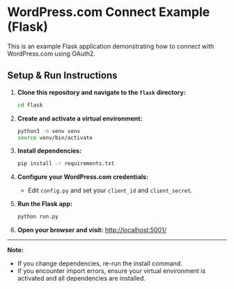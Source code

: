 # WordPress.com Connect Example (Flask)

This is an example Flask application demonstrating how to connect with WordPress.com using OAuth2.

## Setup & Run Instructions

1. **Clone this repository and navigate to the `flask` directory:**
   ```sh
   cd flask
   ```

2. **Create and activate a virtual environment:**
   ```sh
   python3 -m venv venv
   source venv/bin/activate
   ```

3. **Install dependencies:**
   ```sh
   pip install -r requirements.txt
   ```

4. **Configure your WordPress.com credentials:**
   - Edit `config.py` and set your `client_id` and `client_secret`.

5. **Run the Flask app:**
   ```sh
   python run.py
   ```

6. **Open your browser and visit:**
   [http://localhost:5001/](http://localhost:5001/)

---

**Note:**
- If you change dependencies, re-run the install command.
- If you encounter import errors, ensure your virtual environment is activated and all dependencies are installed.